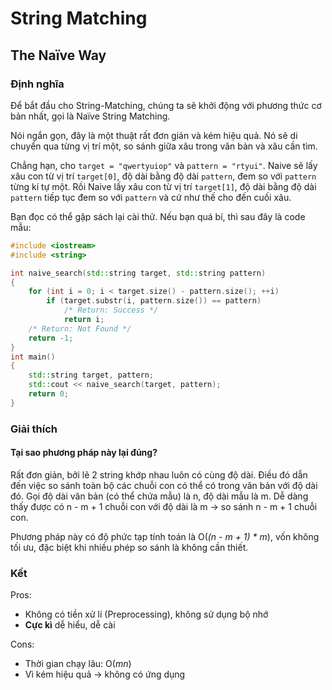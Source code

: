 # String Matching

<!-- naive.md -->
<!-- Written by Nguyen Tuan Dung <@dungwinux> -->

## The Naïve Way

### Định nghĩa

Để bắt đầu cho String-Matching, chúng ta sẽ khởi động với phương thức cơ bản
nhất, gọi là Naïve String Matching.

Nói ngắn gọn, đây là một thuật rất đơn giản và kém hiệu quả. Nó sẽ di chuyển
qua từng vị trí một, so sánh giữa xâu trong văn bản và xâu cần tìm.

Chẳng hạn, cho `target = "qwertyuiop"`  và `pattern = "rtyui"`. Naive sẽ lấy
xâu con từ vị trí `target[0]`, độ dài bằng độ dài `pattern`, đem so với `pattern`
từng kí tự một. Rồi Naive lấy xâu con từ vị trí `target[1]`, độ dài bằng độ dài
`pattern` tiếp tục đem so với `pattern` và cứ như thế cho đến cuối xâu.

Bạn đọc có thể gập sách lại cài thử. Nếu bạn quá bí, thì sau đây là code mẫu:

```cpp
#include <iostream>
#include <string>

int naive_search(std::string target, std::string pattern)
{
    for (int i = 0; i < target.size() - pattern.size(); ++i)
        if (target.substr(i, pattern.size()) == pattern)
            /* Return: Success */
            return i;
    /* Return: Not Found */
    return -1;
}
int main()
{
    std::string target, pattern;
    std::cout << naive_search(target, pattern);
    return 0;
}
```
### Giải thích

#### Tại sao phương pháp này lại đúng?

Rất đơn giản, bởi lẽ 2 string khớp nhau luôn có cùng độ dài. Điều đó dẫn đến
việc so sánh toàn bộ các chuỗi con có thể có trong văn bản với độ dài đó.
Gọi độ dài văn bản (có thể chứa mẫu) là n, độ dài mẫu là m. Dễ dàng thấy được có
n - m + 1 chuỗi con với độ dài là m → so sánh n - m + 1 chuỗi con.

Phương pháp này có độ phức tạp tính toán là O(_(n - m + 1) * m_), vốn không tối
ưu, đặc biệt khi nhiều phép so sánh là không cần thiết.

### Kết

Pros:
- Không có tiền xử lí (Preprocessing), không sử dụng bộ nhớ
- **Cực kì** dễ hiểu, dễ cài

Cons:
- Thời gian chạy lâu: O(_mn_)
- Vì kém hiệu quả -> không có ứng dụng